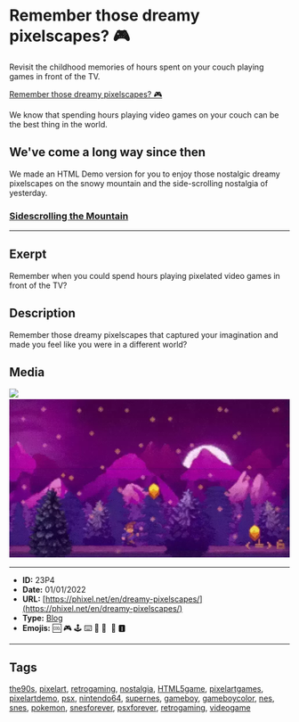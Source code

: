 # Remember those dreamy pixelscapes? 🎮
Revisit the childhood memories of hours spent on your couch playing games in front of the TV.

[Remember those dreamy pixelscapes? 🎮](https://youtu.be/7nu1ImwCeDI)

We know that spending hours playing video games on your couch can be the best thing in the world.

## We've come a long way since then

We made an HTML Demo version for you to enjoy those nostalgic dreamy pixelscapes on the snowy mountain and the side-scrolling nostalgia of yesterday.

### [Sidescrolling the Mountain](https://codepen.io/The_Phixel/pen/qBYvaLJ)[](https://codepen.io/The_Phixel/pen/qBYvaLJ)


------------
## Exerpt
Remember when you could spend hours playing pixelated video games in front of the TV?
## Description
Remember those dreamy pixelscapes that captured your imagination and made you feel like you were in a different world?
## Media
<img src="media/tv-8-bit-game.mp4">
<img src="media/dreamy-pixelscapes.webp">

------------
- **ID:** 23P4
- **Date:** 01/01/2022
- **URL:** [https://phixel.net/en/dreamy-pixelscapes/](https://phixel.net/en/dreamy-pixelscapes/)
- **Type:** [Blog](#blog)
- **Emojis:** 🆒 🎮 🕹 ️⌨ 💾 🎹 ​​ 🍄 🅸

------------
## Tags
[the90s](#the90s), [pixelart](#pixelart), [retrogaming](#retrogaming), [nostalgia](#nostalgia), [HTML5game](#HTML5game), [pixelartgames](#pixelartgames), [pixelartdemo](#pixelartdemo), [psx](#psx), [nintendo64](#nintendo64), [supernes](#supernes), [gameboy](#gameboy), [gameboycolor](#gameboycolor), [nes](#nes), [snes](#snes), [pokemon](#pokemon), [snesforever](#snesforever), [psxforever](#psxforever), [retrogaming](#retrogaming), [videogame](#videogame)
